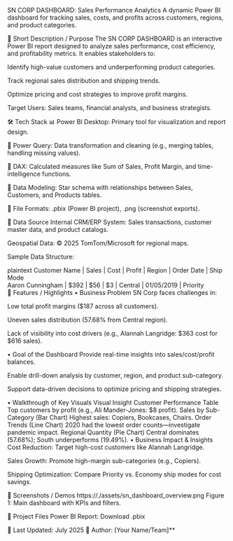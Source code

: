 SN CORP DASHBOARD: Sales Performance Analytics
A dynamic Power BI dashboard for tracking sales, costs, and profits across customers, regions, and product categories.

📌 Short Description / Purpose
The SN CORP DASHBOARD is an interactive Power BI report designed to analyze sales performance, cost efficiency, and profitability metrics. It enables stakeholders to:

Identify high-value customers and underperforming product categories.

Track regional sales distribution and shipping trends.

Optimize pricing and cost strategies to improve profit margins.

Target Users: Sales teams, financial analysts, and business strategists.

🛠️ Tech Stack
📊 Power BI Desktop: Primary tool for visualization and report design.

📂 Power Query: Data transformation and cleaning (e.g., merging tables, handling missing values).

🧠 DAX: Calculated measures like Sum of Sales, Profit Margin, and time-intelligence functions.

📝 Data Modeling: Star schema with relationships between Sales, Customers, and Products tables.

📁 File Formats: .pbix (Power BI project), .png (screenshot exports).

📂 Data Source
Internal CRM/ERP System: Sales transactions, customer master data, and product catalogs.

Geospatial Data: © 2025 TomTom/Microsoft for regional maps.

Sample Data Structure:

plaintext
Customer Name | Sales | Cost | Profit | Region | Order Date | Ship Mode  
Aaron Cunningham | $392 | $56 | $3 | Central | 01/05/2019 | Priority  
🎯 Features / Highlights
• Business Problem
SN Corp faces challenges in:

Low total profit margins ($187 across all customers).

Uneven sales distribution (57.68% from Central region).

Lack of visibility into cost drivers (e.g., Alannah Langridge: $363 cost for $616 sales).

• Goal of the Dashboard
Provide real-time insights into sales/cost/profit balances.

Enable drill-down analysis by customer, region, and product sub-category.

Support data-driven decisions to optimize pricing and shipping strategies.

• Walkthrough of Key Visuals
Visual	Insight
Customer Performance Table	Top customers by profit (e.g., Ali Mander-Jones: $8 profit).
Sales by Sub-Category (Bar Chart)	Highest sales: Copiers, Bookcases, Chairs.
Order Trends (Line Chart)	2020 had the lowest order counts—investigate pandemic impact.
Regional Quantity (Pie Chart)	Central dominates (57.68%); South underperforms (19.49%).
• Business Impact & Insights
Cost Reduction: Target high-cost customers like Alannah Langridge.

Sales Growth: Promote high-margin sub-categories (e.g., Copiers).

Shipping Optimization: Compare Priority vs. Economy ship modes for cost savings.

📸 Screenshots / Demos
https://./assets/sn_dashboard_overview.png
Figure 1: Main dashboard with KPIs and filters.


🔗 Project Files
Power BI Report: Download .pbix


📅 Last Updated: July 2025
👤 Author: [Your Name/Team]**


